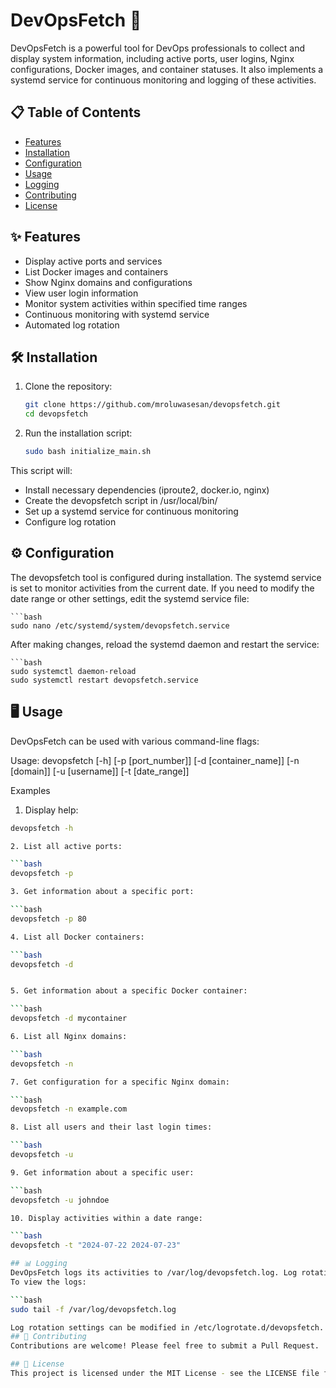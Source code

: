 # DevOpsFetch 🚀

DevOpsFetch is a powerful tool for DevOps professionals to collect and display system information, including active ports, user logins, Nginx configurations, Docker images, and container statuses. It also implements a systemd service for continuous monitoring and logging of these activities.

## 📋 Table of Contents

- [Features](#features)
- [Installation](#installation)
- [Configuration](#configuration)
- [Usage](#usage)
- [Logging](#logging)
- [Contributing](#contributing)
- [License](#license)

## ✨ Features

- Display active ports and services
- List Docker images and containers
- Show Nginx domains and configurations
- View user login information
- Monitor system activities within specified time ranges
- Continuous monitoring with systemd service
- Automated log rotation

## 🛠 Installation

1. Clone the repository:
   ```bash
   git clone https://github.com/mroluwasesan/devopsfetch.git
   cd devopsfetch
2. Run the installation script:
   ```bash
   sudo bash initialize_main.sh

This script will:

- Install necessary dependencies (iproute2, docker.io, nginx)
- Create the devopsfetch script in /usr/local/bin/
- Set up a systemd service for continuous monitoring
- Configure log rotation

## ⚙️ Configuration
The devopsfetch tool is configured during installation. The systemd service is set to monitor activities from the current date. If you need to modify the date range or other settings, edit the systemd service file:

    ```bash
    sudo nano /etc/systemd/system/devopsfetch.service
After making changes, reload the systemd daemon and restart the service:

    ```bash
    sudo systemctl daemon-reload
    sudo systemctl restart devopsfetch.service

## 🖥 Usage

DevOpsFetch can be used with various command-line flags:

Usage: devopsfetch [-h] [-p [port_number]] [-d [container_name]] [-n [domain]] [-u [username]] [-t [date_range]]

Examples
1. Display help:

```bash
devopsfetch -h

2. List all active ports:

```bash
devopsfetch -p

3. Get information about a specific port:

```bash
devopsfetch -p 80

4. List all Docker containers:

```bash
devopsfetch -d


5. Get information about a specific Docker container:

```bash
devopsfetch -d mycontainer

6. List all Nginx domains:

```bash
devopsfetch -n

7. Get configuration for a specific Nginx domain:

```bash
devopsfetch -n example.com

8. List all users and their last login times:

```bash
devopsfetch -u

9. Get information about a specific user:

```bash
devopsfetch -u johndoe

10. Display activities within a date range:

```bash
devopsfetch -t "2024-07-22 2024-07-23"

## 📊 Logging
DevOpsFetch logs its activities to /var/log/devopsfetch.log. Log rotation is configured to manage the log file size and retention.
To view the logs:

```bash
sudo tail -f /var/log/devopsfetch.log

Log rotation settings can be modified in /etc/logrotate.d/devopsfetch.
## 🤝 Contributing
Contributions are welcome! Please feel free to submit a Pull Request.

## 📄 License
This project is licensed under the MIT License - see the LICENSE file for details.